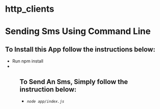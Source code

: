 # http_clients
<h1>Sending Sms Using Command Line</h1>
<h2>To Install this App follow the instructions below:</h2>
<ul>
<li>Run npm install</li>
<li>

<ul>

<h2>To Send An Sms, Simply follow the instruction below:</h2>

<ul>
	<li> <i><code>node app/index.js</code></i>  </li>
</ul>
